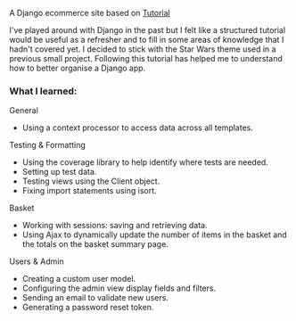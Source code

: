 A Django ecommerce site based on [Tutorial](https://www.youtube.com/watch?v=UqSJCVePEWU&t=1500s)

I've played around with Django in the past but I felt like a structured tutorial would be useful as a refresher and to fill in some areas of knowledge that I hadn't covered yet. I decided to stick with the Star Wars theme used in a previous small project. Following this tutorial has helped me to understand how to better organise a Django app.

### What I learned:

General
* Using a context processor to access data across all templates.

Testing & Formatting
* Using the coverage library to help identify where tests are needed.
* Setting up test data.
* Testing views using the Client object.
* Fixing import statements using isort.

Basket
* Working with sessions: saving and retrieving data.
* Using Ajax to dynamically update the number of items in the basket and the totals on the basket summary page.

Users & Admin
* Creating a custom user model.
* Configuring the admin view display fields and filters.
* Sending an email to validate new users.
* Generating a password reset token.
